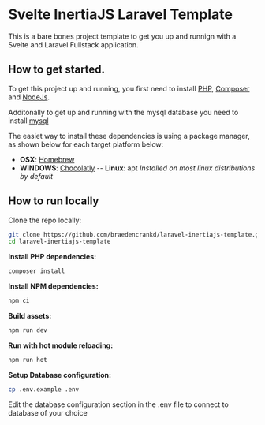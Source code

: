 # Svelte InertiaJS Laravel Template

This is a bare bones project template to get you up and runnign with a Svelte and Laravel Fullstack application.

## How to get started.

To get this project up and running, you first need to install [PHP](https://www.php.net/downloads.php), [Composer](https://getcomposer.org/download/) and [NodeJs](https://nodejs.org/en/download/).

Additonally to get up and running with the mysql database you need to install [mysql](https://dev.mysql.com/downloads/mysql/)

The easiet way to install these dependencies is using a package manager, as shown below for each target platform below:

-   **OSX**: [Homebrew](https://brew.sh/)
-   **WINDOWS**: [Chocolatly](https://chocolatey.org/)
    -- **Linux**: apt _Installed on most linux distributions by default_

## How to run locally

Clone the repo locally:

```sh
git clone https://github.com/braedencrankd/laravel-inertiajs-template.git
cd laravel-inertiajs-template
```

**Install PHP dependencies:**

```sh
composer install
```

**Install NPM dependencies:**

```sh
npm ci
```

**Build assets:**

```sh
npm run dev
```

**Run with hot module reloading:**

```sh
npm run hot
```

**Setup Database configuration:**

```sh
cp .env.example .env
```

Edit the database configuration section in the .env file to connect to database of your choice
